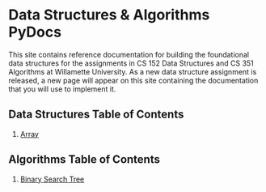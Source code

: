 # Data Structures & Algorithms PyDocs

This site contains reference documentation for building the foundational data structures for the assignments in CS 152 Data Structures and CS 351 Algorithms at Willamette University. As a new data structure assignment is released, a new page will appear on this site containing the documentation that you will use to implement it.

## Data Structures Table of Contents

1. [Array](array.md)
<!-- 2. [Array2D](array2d.md)
3. [LinkedList](linked_list.md)
4. [Stacks and Queues](stacks_queues.md)
5. [HashMap](hash_map.md)
6. [Graph](graph.md) -->

## Algorithms Table of Contents

1. [Binary Search Tree](binarysearchtree.md)
